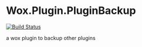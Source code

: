 # Wox.Plugin.PluginBackup

[![Build Status](https://travis-ci.com/cildhdi/Wox.Plugin.PluginBackup.svg?branch=master)](https://travis-ci.com/cildhdi/Wox.Plugin.PluginBackup)

a wox plugin to backup other plugins
